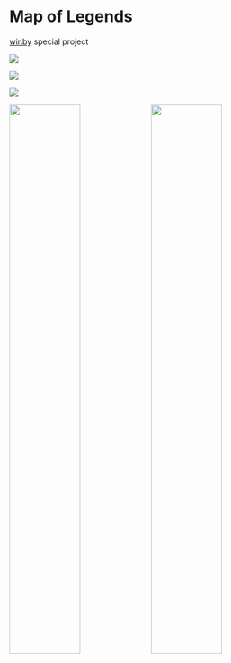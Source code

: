 # Map of Legends

[wir.by](http://wir.by?utm_source=github) special project

[![](https://res.cloudinary.com/dzsjwgjii/image/upload/v1545304792/map.legends.preview.png)](http://map.wir.by?utm_source=github)

[![](https://res.cloudinary.com/dzsjwgjii/image/upload/v1545304762/map-main-desktop.png)](http://map.wir.by?utm_source=github)

[![](https://res.cloudinary.com/dzsjwgjii/image/upload/v1545304776/map-legend-desktop.png)](http://map.wir.by?utm_source=github)

[<img src="https://res.cloudinary.com/dzsjwgjii/image/upload/v1545306210/map-main-mobile.png" width="50%"/>](http://map.wir.by?utm_source=github)[<img src="https://res.cloudinary.com/dzsjwgjii/image/upload/v1545306212/map-legend-mobile.png" width="50%"/>](http://map.wir.by?utm_source=github)
